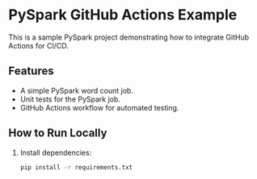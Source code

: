 # PySpark GitHub Actions Example

This is a sample PySpark project demonstrating how to integrate GitHub Actions for CI/CD.

## Features
- A simple PySpark word count job.
- Unit tests for the PySpark job.
- GitHub Actions workflow for automated testing.

## How to Run Locally
1. Install dependencies:
   ```bash
   pip install -r requirements.txt
